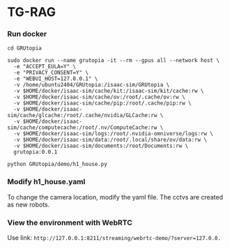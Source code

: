 # TG-RAG



### Run docker
```
cd GRUtopia
```

```
sudo docker run --name grutopia -it --rm --gpus all --network host \
  -e "ACCEPT_EULA=Y" \
  -e "PRIVACY_CONSENT=Y" \
  -e "WEBUI_HOST=127.0.0.1" \
  -v /home/ubuntu2404/GRUtopia:/isaac-sim/GRUtopia \
  -v $HOME/docker/isaac-sim/cache/kit:/isaac-sim/kit/cache:rw \
  -v $HOME/docker/isaac-sim/cache/ov:/root/.cache/ov:rw \
  -v $HOME/docker/isaac-sim/cache/pip:/root/.cache/pip:rw \
  -v $HOME/docker/isaac-sim/cache/glcache:/root/.cache/nvidia/GLCache:rw \
  -v $HOME/docker/isaac-sim/cache/computecache:/root/.nv/ComputeCache:rw \
  -v $HOME/docker/isaac-sim/logs:/root/.nvidia-omniverse/logs:rw \
  -v $HOME/docker/isaac-sim/data:/root/.local/share/ov/data:rw \
  -v $HOME/docker/isaac-sim/documents:/root/Documents:rw \
  grutopia:0.0.1
```

```
python GRUtopia/demo/h1_house.py
```

### Modify h1_house.yaml
To change the camera location, modify the yaml file. The cctvs are created as new robots. 

### View the environment with WebRTC
Use link: ```http://127.0.0.1:8211/streaming/webrtc-demo/?server=127.0.0.```




